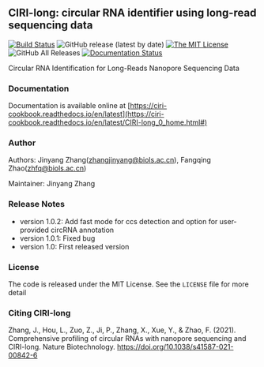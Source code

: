 ## CIRI-long: circular RNA identifier using long-read sequencing data

[![Build Status](https://travis-ci.com/bioinfo-biols/CIRI-long.svg?branch=master)](https://travis-ci.com/bioinfo-biols/CIRI-long)
![GitHub release (latest by date)](https://img.shields.io/github/v/release/bioinfo-biols/CIRI-long)
[![The MIT License](https://img.shields.io/badge/license-MIT-orange.svg)](https://github.com/bioinfo-biols/CIRI-long/blob/master/LICENSE)
![GitHub All Releases](https://img.shields.io/github/downloads/bioinfo-biols/CIRI-long/total)
[![Documentation Status](https://readthedocs.org/projects/ciri-cookbook/badge/?version=latest)](https://ciri-cookbook.readthedocs.io/en/latest/?badge=latest)

Circular RNA Identification for Long-Reads Nanopore Sequencing Data

### Documentation

Documentation is available online at [https://ciri-cookbook.readthedocs.io/en/latest](https://ciri-cookbook.readthedocs.io/en/latest/CIRI-long_0_home.html#)

### Author

Authors: Jinyang Zhang(zhangjinyang@biols.ac.cn), Fangqing Zhao(zhfq@biols.ac.cn)

Maintainer: Jinyang Zhang

### Release Notes

- version 1.0.2: Add fast mode for ccs detection and option for user-provided circRNA annotation
- version 1.0.1: Fixed bug
- version 1.0: First released version

### License

The code is released under the MIT License. See the `LICENSE` file for more detail

### Citing CIRI-long

Zhang, J., Hou, L., Zuo, Z., Ji, P., Zhang, X., Xue, Y., & Zhao, F. (2021). Comprehensive profiling of circular RNAs with nanopore sequencing and CIRI-long. Nature Biotechnology. https://doi.org/10.1038/s41587-021-00842-6
